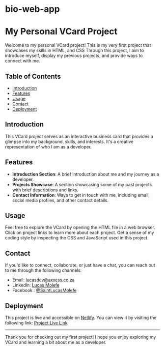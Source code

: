 # bio-web-app
# My Personal VCard Project

Welcome to my personal VCard project! This is my very first project that showcases my skills in HTML, and CSS Through this project, I aim to introduce myself, display my previous projects, and provide ways to connect with me.

## Table of Contents

- [Introduction](#introduction)
- [Features](#features)
- [Usage](#usage)
- [Contact](#contact)
- [Deployment](#deployment)

## Introduction

This VCard project serves as an interactive business card that provides a glimpse into my background, skills, and interests. It's a creative representation of who I am as a developer.

## Features

- **Introduction Section**: A brief introduction about me and my journey as a developer.
- **Projects Showcase**: A section showcasing some of my past projects with brief descriptions and links.
- **Contact Information**: Ways to get in touch with me, including email, social media profiles, and other contact details.

## Usage

Feel free to explore the VCard by opening the HTML file in a web browser. Click on project links to learn more about each project. Get a sense of my coding style by inspecting the CSS and JavaScript used in this project.

## Contact

If you'd like to connect, collaborate, or just have a chat, you can reach out to me through the following channels:
- Email: [lucasdev@axxess.co.za](mailto:lucasdev@axxess.co.za)
- LinkedIn: [Lucas Molefe](www.linkedin.com/in/lucas-molefe)
- Facebook : [@SaintLucasMolefe]([https://twitter.com/yourusername](https://www.facebook.com/Saint.Molefe?mibextid=LQQJ4d))

## Deployment

This project is live and accessible on [Netlify](https://www.netlify.com/). You can view it by visiting the following link: [Project Live Link](https://your-project-link.netlify.app/)

---

Thank you for checking out my first project! I hope you enjoy exploring my VCard and learning a bit about me as a developer.

